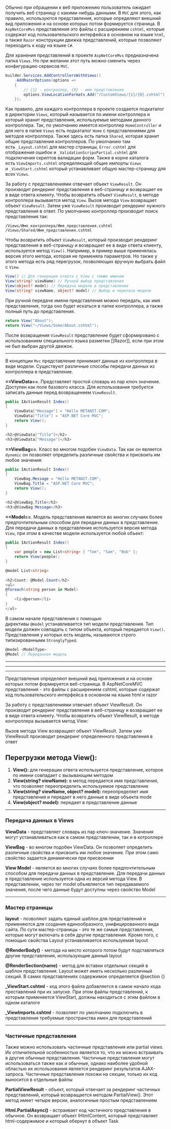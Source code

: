 Обычно при обращении к веб приложению пользователь ожидает получить веб страницу
с какими-нибудь данными. В `MVC` для этого, как правило, используются представления, которые определяют внешний вид приложения и на основе которых потом формируется страница. В `AspNetCoreMvs` представления это файлы с расширением `cshtml`, которые содержат код пользовательского интерфейса в основном на языке `html`, а также  `Razor`
конструкции движка представлений, которые позволяют переходить к коду на языке `C#`.

Для хранения представлений в проекте `AspNetCoreMvs` предназначена папка `Views`.
Но при желании этот путь можно сменить через конфигурацию сервисов `MVC`.

```c#
builder.Services.AddControllersWithViews()
    .AddRazorOptions(options =>
    {
        // {1} - контроллер, {0} - имя представления
        options.ViewLocationFormats.Add("/CustomViews/{1}/{0}.cshtml"); 
    });
```

Как правило, для каждого контроллера в проекте создается подкаталог в директории `Views`, который называется по имени контроллера и который хранит представления, используемые методами данного контроллера. Так, по умолчанию имеется контроллер `HomeController` и для него в папке `Views` есть подкаталог `Home` с представлениями для методов контроллера. Также здесь есть папка `Shared`, которая хранит общие представления  контроллеров. По умолчанию там есть `_Layout.cshtml` для мастер страницы, `Error.cshtml` для отображения ошибок и `_ValidationScripsPartial.cshtml` для подключения скриптов валидации форм.
Также в корне каталога есть `ViewImports.cshtml` определяющий общие импорты `Views`
и `_ViewStart.cshtml` который устанавливает общую мастер-страницу для всех `Views`. 

За работу с представлениями отвечает объект `ViewResult`. Он производит рендеринг представления в веб-страницу и возвращает ее в виде ответа клиенту. Чтобы возвратить объект `ViewResult`, в методе контроллера вызывается метод `View`. Вызов метода `View` возвращает объект `ViewResult`. Затем уже `ViewResult` производит рендеринг нужного представления в ответ. По умолчанию контроллер производит поиск представления так:

```
/Views/Имя_контроллера/Имя_представления.cshtml
/Views/Shared/Имя_представления.cshtml
```

Чтобы возвратить объект `ViewResult`, который производит рендеринг представления в веб-страницу и возвращает ее в виде ответа клиенту, используется метод `View()`. Например, в пример выше применялась версия этого метода, которая не применяла параметров. Но также у этого метода есть ряд перегрузок, позволяющих вручную выбрать файл с `View`.

```c#
View() // Для генерации ответа c View с темже именем
View(string? viewName) // Ручной выбор представления
View(object? model) // Передача модели в представление
View(string? viewName, object? model) // Выбор и перелача модели
```

При ручной передаче имени представления можно передать, как имя представления,
тогда оно будет искаться в папке контроллера, а также полный путь до представления.

```c#
return View("About");
return View("~/Views/Some/About.cshtml");
```

После возвращения `ViewResult` представление будет сформировано с использованием специального языка разметки [[Razor]], если при этом не был выбран другой движок.

---
В концепции `Mvc` представление принимает данные из контроллера в виде модели.
Существуют различные способы передачи данных из контроллера в представление.

**==ViewData==**. Представляет простой словарь из пар ключ значение. Доступен как поле базового класса. Для использования требуется записать данные перед возвращением `ViewResult`.

```c#
public IActionResult Index()
{
    ViewData["Message"] = "Hello METANIT.COM";
    ViewData["Title"] = "ASP.NET Core MVC";
    return View();
}
```

```c#
<h2>@ViewData["Title"]</h2>
<h3>@ViewData["Message"]</h3>
```

**==ViewBag==**. Класс во многом подобен `ViewData`. Так как он является `dynemic` он
позволяет определить различные свойства и присвоить им любое значения:

```c#
public IActionResult Index()
{
    ViewBag.Message = "Hello METANIT.COM";
    ViewBag.Title = "ASP.NET Core MVC";
    return View();
}
```

```c#
<h2>@ViewBag.Title</h2>
<h3>@ViewBag.Message</h3>
```

**==Model==**. Модель представления является во многих случаях более предпочтительным способом для передачи данных в представление. Для передачи данных в представление используется версия метода `View`, при этом в качестве модели используется любой объект:

```c#
public IActionResult Index()
{
    var people = new List<string> { "Tom", "Sam", "Bob" };
    return View(people);
}
```

```c#
@model List<string>
 
<h2>Count: @Model.Count</h2>
<ul>
@foreach(string person in Model)
{
    <li>@person</li>
}
</ul>
```

В самом начале представления с помощью директивы `@model` устанавливается тип модели представления. Тип модели должен совпадать с типом объекта, который передается `View()`.
Представления у которых есть модель, называются строго типизированными `StronglyTyped`.

```c#
@model <ModelType>
@Model // Переданная модель
```









---
---
---
Представления определяют внешний вид приложения и на основе которых потом формируется веб-страница. В AspNetCoreMVC представления - это файлы с расширением cshtml, которые содержат код пользовательского интерфейса в основном на языке html и razor

За работу с представлениями отвечает объект ViewResult. Он производит рендеринг представления в веб-страницу и возвращает ее в виде ответа клиенту. Чтобы возвратить объект ViewResult, в методе контроллера вызывается метод View:

Вызов метода View возвращает объект ViewResult. Затем уже ViewResult производит рендеринг определенного представления в ответ

## Перегрузки метода View():

1. **View():** для генерации ответа используется представление, которое по имени совпадает с вызывающим методом
2. **View(string? viewName):** в метод передается имя представления, что позволяет переопределить используемое представление
3. **View(string? viewName, object? model):** переопределяет имя представления и передает в него данные в виде объекта mode
4. **View(object? model):** передает в представление данные

---

### Передача данных в Views

**ViewData** - представляет словарь из пар ключ-значение. Значения могут устанавливаться как в самом представлении, так и в котроллере

**ViewBag** - во многом подобен ViewData. Он позволяет определить различные свойства и присвоить им любое значение. При этом само свойство задается динамически при присвоении

**View Model** - является во многих случаях более предпочтительным способом для передачи данных в представление. Для передачи данных в представление используется одна из версий метода View. В представлении, через тег model объявляется тип передаваемого значения, после чего данные будут доступны через свойство Model

---

### Мастер страницы

**layout** - позволяют задать единый шаблон для представлений и применяются для создания единообразного, унифицированного вида сайта. По сути мастер-страницы - это те же самые представления, которые могут включать в себя другие представления. Кроме того, с помощью свойства Layout устанавливается используемая layout

**\@‌RenderBody()** - метода на место которого потом будут подставляться другие представления, использующие данный layout

**\@‌RenderSection(name)** - метод для вставки отдельных секций в шаблон представления. Layout может иметь несколько различный секций. В самих представлениях содержимое определяется \@‌section {}

**\_ViewStart.cshtml** - код этого файла добавляется в самое начало кода преставлений при их запуске. При этом файлы представлений, к которым применяется ViewStart, должны находиться с этим файлом в одном каталоге

**\_ViewImports.cshtml** - позволяет по умолчанию подключить в представления требуемые пространства имен для представлений

---

### Частичные представления

Также можно использовать частичные представления или partial views. Их отличительной особенностью является то, что их можно встраивать в другие обычные представления. Частичные представления могут использоваться также как и обычные, однако наиболее удобной областью их использования является рендеринг результатов AJAX-запроса. Частичные представления похожи на секции, только их код выносится в отдельные файлы

**PartialViewResult** - объект, который отвечает за рендеринг частичных представлений, который возвращается методом PartialView(). Этот метод имеет четыре версии, аналогичные простым представлениям

**Html.PartialAsync()** - встраивает код частичного представления в обычное. Он возвращает объект IHtmlContent, который представляет html-содержимое и который обернут в объект Task